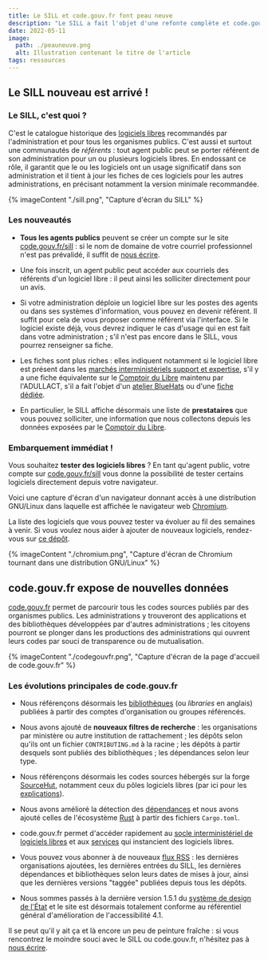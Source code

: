 ```yaml
---
title: Le SILL et code.gouv.fr font peau neuve
description: "Le SILL a fait l'objet d'une refonte complète et code.gouv.fr évolue pour exposer de nouvelles données."
date: 2022-05-11
image:
  path: ./peauneuve.png
  alt: Illustration contenant le titre de l'article
tags: ressources
---
```


## Le SILL nouveau est arrivé !

### Le SILL, c'est quoi ?

C'est le catalogue historique des [logiciels libres](https://fr.wikipedia.org/wiki/Logiciel_libre) recommandés par l'administration et pour tous les organismes publics.  C'est aussi et surtout une communautés de *référents* : tout agent public peut se porter référent de son administration pour un ou plusieurs logiciels libres.  En endossant ce rôle, il garantit que le ou les logiciels ont un usage significatif dans son administration et il tient à jour les fiches de ces logiciels pour les autres administrations, en précisant notamment la version minimale recommandée.

{% imageContent "./sill.png", "Capture d'écran du SILL" %}

### Les nouveautés

- **Tous les agents publics** peuvent se créer un compte sur le site [code.gouv.fr/sill](https://code.gouv.fr/sill) : si le nom de domaine de votre courriel professionnel n'est pas prévalidé, il suffit de [nous écrire](mailto:contact@code.gouv.fr).

- Une fois inscrit, un agent public peut accéder aux courriels des référents d'un logiciel libre : il peut ainsi les solliciter directement pour un avis.
  
- Si votre administration déploie un logiciel libre sur les postes des agents ou dans ses systèmes d'information, vous pouvez en devenir référent.  Il suffit pour cela de vous proposer comme référent via l'interface.  Si le logiciel existe déjà, vous devrez indiquer le cas d'usage qui en est fait dans votre administration ; s'il n'est pas encore dans le SILL, vous pourrez renseigner sa fiche.

- Les fiches sont plus riches : elles indiquent notamment si le logiciel libre est présent dans les [marchés interministériels support et expertise](https://communs.numerique.gouv.fr/utiliser/marches-interministeriels-support-expertise-logiciels-libres/), s'il y a une fiche équivalente sur le [Comptoir du Libre](https://comptoir-du-libre.org/fr/) maintenu par l'ADULLACT, s'il a fait l'objet d'un [atelier BlueHats](https://communs.numerique.gouv.fr/ateliers/) ou d'une [fiche dédiée](https://git.sr.ht/~codegouvfr/sill/tree/master/item/fiches/).

- En particulier, le SILL affiche désormais une liste de **prestataires** que vous pouvez solliciter, une information que nous collectons depuis les données exposées par le [Comptoir du Libre](https://comptoir-du-libre.org/fr/users/providers).

### Embarquement immédiat !

Vous souhaitez **tester des logiciels libres** ?  En tant qu'agent public, votre compte sur [code.gouv.fr/sill](https://code.gouv.fr/sill) vous donne la possibilité de tester certains logiciels directement depuis votre navigateur.

Voici une capture d'écran d'un navigateur donnant accès à une distribution GNU/Linux dans laquelle est affichée le navigateur web [Chromium](https://code.gouv.fr/sill/detail?name=Chromium).

La liste des logiciels que vous pouvez tester va évoluer au fil des semaines à venir.  Si vous voulez nous aider à ajouter de nouveaux logiciels, rendez-vous sur [ce dépôt](https://github.com/etalab/helm-charts-sill).

{% imageContent "./chromium.png", "Capture d'écran de Chromium tournant dans une distribution GNU/Linux" %}

## code.gouv.fr expose de nouvelles données

[code.gouv.fr](https://code.gouv.fr/public/) permet de parcourir tous les codes sources publiés par des organismes publics.  Les administrations y trouveront des applications et des bibliothèques développées par d'autres administrations ; les citoyens pourront se plonger dans les productions des administrations qui ouvrent leurs codes par souci de transparence ou de mutualisation.

{% imageContent "./codegouvfr.png", "Capture d'écran de la page d'accueil de code.gouv.fr" %}

### Les évolutions principales de code.gouv.fr

- Nous référençons désormais les [bibliothèques](https://code.gouv.fr/public/#/libs) (ou *libraries* en anglais) publiées à partir des comptes d'organisation ou groupes référencés.

- Nous avons ajouté de **nouveaux filtres de recherche** : les organisations par ministère ou autre institution de rattachement ; les dépôts selon qu'ils ont un fichier `CONTRIBUTING.md` à la racine ; les dépôts à partir desquels sont publiés des bibliothèques ; les dépendances selon leur type.

- Nous référençons désormais les codes sources hébergés sur la forge [SourceHut](https://sourcehut.org/), notamment ceux du pôles logiciels libres (par ici pour les [explications](https://man.sr.ht/~codegouvfr/logiciels-libres/pourquoi-sourcehut.md)).

- Nous avons amélioré la détection des [dépendances](https://code.gouv.fr/public/#/deps) et nous avons ajouté celles de l'écosystème [Rust](https://code.gouv.fr/public/#/repos?language=Rust) à partir des fichiers `Cargo.toml`.

- code.gouv.fr permet d'accéder rapidement au [socle interministériel de logiciels libres](https://code.gouv.fr/public/#/sill) et aux [services](https://code.gouv.fr/public/#/services) qui instancient des logiciels libres.

- Vous pouvez vous abonner à de nouveaux [flux RSS](https://code.gouv.fr/public/#/feeds) : les dernières organisations ajoutées, les dernières entrées du SILL, les dernières dépendances et bibliothèques selon leurs dates de mises à jour, ainsi que les dernières versions "taggée" publiées depuis tous les dépôts.

- Nous sommes passés à la dernière version 1.5.1 du [système de design de l'État](https://www.systeme-de-design.gouv.fr/) et le site est désormais totalement conforme au référentiel général d'amélioration de l'accessibilité 4.1.

Il se peut qu'il y ait ça et là encore un peu de peinture fraîche : si vous rencontrez le moindre souci avec le SILL ou code.gouv.fr, n'hésitez pas à [nous écrire](mailto:contact@code.gouv.fr).
